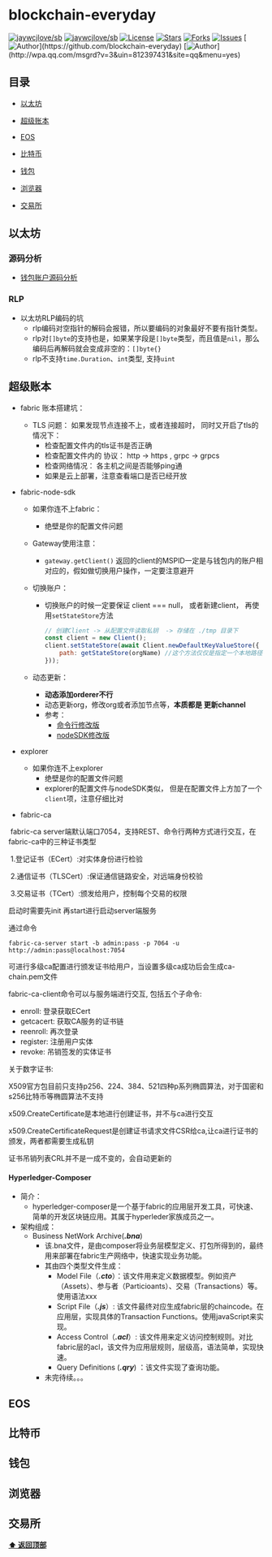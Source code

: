 # blockchain-everyday

[![jaywcjlove/sb](https://jaywcjlove.github.io/sb/ico/awesome.svg)](https://github.com/sindresorhus/awesome) [![jaywcjlove/sb](https://jaywcjlove.github.io/sb/lang/chinese.svg)](README-zh.md) [![License](https://img.shields.io/github/license/blockchain-everyday/blockchain-everyday.svg)](https://jitpack.io/#blockchain-everyday/blockchain-everyday)  [![Stars](https://img.shields.io/github/stars/golang-everyday/golang-everyday.svg)](https://jitpack.io/#blockchain-everyday/blockchain-everyday)  [![Forks](https://img.shields.io/github/forks/golang-everyday/golang-everyday.svg)](https://jitpack.io/#blockchain-everyday/blockchain-everyday) [![Issues](https://img.shields.io/github/issues/golang-everyday/golang-everyday.svg)](https://jitpack.io/#blockchain-everyday/blockchain-everyday)
[![Author](https://img.shields.io/badge/Author-GolangEverydayGroup-black.svg?)](https://github.com/blockchain-everyday)
[![Author](https://img.shields.io/badge/QQ-812397431-yellow.svg?)](http://wpa.qq.com/msgrd?v=3&uin=812397431&site=qq&menu=yes)



## 目录

- [以太坊](#以太坊)

- [超级账本](#超级账本)
- [EOS](#EOS)
- [比特币](#比特币)
- [钱包](#钱包)
- [浏览器](#浏览器)
- [交易所](#交易所)



## 以太坊 

### 源码分析

* [钱包账户源码分析](<https://github.com/golang-everyday/blockchain-everyday/blob/master/eth-source-code-analysis/%E9%92%B1%E5%8C%85%E8%B4%A6%E6%88%B7.md>)

### RLP

- 以太坊RLP编码的坑
  - rlp编码对空指针的解码会报错，所以要编码的对象最好不要有指针类型。
  - rlp对`[]byte`的支持也是，如果某字段是`[]byte`类型，而且值是`nil`，那么编码后再解码就会变成非空的：`[]byte{}`
  - rlp不支持`time.Duration`、`int`类型, 支持`uint`



## 超级账本

- fabric 账本搭建坑：

  - TLS 问题： 如果发现节点连接不上，或者连接超时， 同时又开启了tls的情况下：
    - 检查配置文件内的tls证书是否正确
    - 检查配置文件内的 协议： http -> https , grpc -> grpcs
    - 检查网络情况： 各主机之间是否能够ping通
    - 如果是云上部署，注意查看端口是否已经开放

- fabric-node-sdk

  - 如果你连不上fabric：

    - 绝壁是你的配置文件问题

  - Gateway使用注意：

    - `gateway.getClient()` 返回的client的MSPID一定是与钱包内的账户相对应的，假如做切换用户操作，一定要注意避开

  - 切换账户：

    - 切换账户的时候一定要保证 client === null， 或者新建client， 再使用`setStateStore`方法

      ```js
      // 创建Client -> 从配置文件读取私钥  -> 存储在 ./tmp 目录下
      const client = new Client();
      client.setStateStore(await Client.newDefaultKeyValueStore({
          path: getStateStore(orgName) //这个方法仅仅是指定一个本地路径
      }));
      ```

  - 动态更新：
    - **动态添加orderer不行**
    - 动态更新org，修改org或者添加节点等，**本质都是 更新channel**
    - 参考：
      - [命令行修改版](https://gerrit.hyperledger.org/r/#/c/13687/)
      - [nodeSDK修改版](https://github.com/hyperledger/fabric-sdk-node/blob/release-1.4/test/integration/configtxlator.js)

- explorer

  - 如果你连不上explorer
    - 绝壁是你的配置文件问题
    - explorer的配置文件与nodeSDK类似， 但是在配置文件上方加了一个 `client`项，注意仔细比对

- fabric-ca

​      fabric-ca server端默认端口7054，支持REST、命令行两种方式进行交互，在fabric-ca中的三种证书类型

​     1.登记证书（ECert）:对实体身份进行检验

​    2.通信证书（TLSCert）:保证通信链路安全，对远端身份校验

​    3.交易证书（TCert）:颁发给用户，控制每个交易的权限

启动时需要先init 再start进行启动server端服务

通过命令

````
fabric-ca-server start -b admin:pass -p 7064 -u http://admin:pass@localhost:7054
````

可进行多级ca配置进行颁发证书给用户，当设置多级ca成功后会生成ca-chain.pem文件

fabric-ca-client命令可以与服务端进行交互, 包括五个子命令:

- enroll: 登录获取ECert
- getcacert: 获取CA服务的证书链
- reenroll: 再次登录
- register: 注册用户实体
- revoke: 吊销签发的实体证书

关于数字证书:

X509官方包目前只支持p256、224、384、521四种p系列椭圆算法，对于国密和s256比特币等椭圆算法不支持

x509.CreateCertificate是本地进行创建证书，并不与ca进行交互

x509.CreateCertificateRequest是创建证书请求文件CSR给ca,让ca进行证书的颁发，两者都需要生成私钥

证书吊销列表CRL并不是一成不变的，会自动更新的

#### Hyperledger-Composer

* 简介：
  * hyperledger-composer是一个基于fabric的应用层开发工具，可快速、简单的开发区块链应用。其属于hyperleder家族成员之一。
* 架构组成：
  * Business NetWork Archive(***.bna***)
    * 该.bna文件，是由composer将业务层模型定义、打包所得到的，最终用来部署在fabric生产网络中，快速实现业务功能。
    * 其由四个类型文件生成：
      * Model File（***.cto***）：该文件用来定义数据模型。例如资产（Assets）、参与者（Particioants）、交易（Transactions）等。使用语法xxx
      *  Script File（***.js***）: 该文件最终对应生成fabric层的chaincode。在应用层，实现具体的Transaction Functions。使用javaScript来实现。
      * Access Control（***.acl***）: 该文件用来定义访问控制规则。对比fabric层的acl，该文件为应用层规则，层级高，语法简单，实现快速。
      * Query Definitions (***.qry***) ：该文件实现了查询功能。
    * 未完待续。。。





## EOS

## 比特币

## 钱包

## 浏览器

## 交易所

**[⬆ 返回顶部](#目录)**

